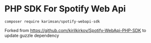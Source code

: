# PHP SDK For Spotify Web Api

```
composer require karimsan/spotify-webapi-sdk
```

Forked from https://github.com/kirilkirkov/Spotify-WebApi-PHP-SDK to update guzzle dependency
